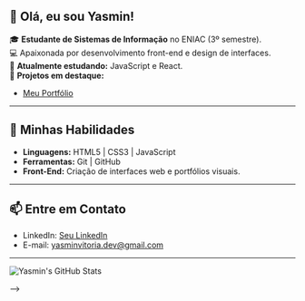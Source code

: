 ## 👋 Olá, eu sou Yasmin!

🎓 **Estudante de Sistemas de Informação** no ENIAC (3º semestre).  
💻 Apaixonada por desenvolvimento front-end e design de interfaces.  
🌱 **Atualmente estudando:** JavaScript e React.  
🔭 **Projetos em destaque:**  
- [Meu Portfólio](https://github.com/Yasminv1/Portfolio)  

---

## 💼 **Minhas Habilidades**
- **Linguagens:** HTML5 | CSS3 | JavaScript  
- **Ferramentas:** Git | GitHub  
- **Front-End:** Criação de interfaces web e portfólios visuais.  

---

## 📫 **Entre em Contato**
- LinkedIn: [Seu LinkedIn]([https://linkedin.com/in/seu-usuario](https://www.linkedin.com/in/yasmin-vitoria-0b7b12216/))  
- E-mail: yasminvitoria.dev@gmail.com

---

![Yasmin's GitHub Stats](https://github-readme-stats.vercel.app/api?username=yasminv1&show_icons=true&theme=radical)

-->
